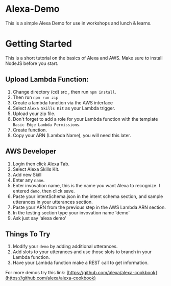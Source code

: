 # Alexa-Demo

This is a simple Alexa Demo for use in workshops and lunch & learns.

# Getting Started

This is a short tutorial on the basics of Alexa and AWS. Make sure to install NodeJS before you start.

## Upload Lambda Function:

1. Change directory (cd) src , then run `npm install`.
2. Then run `npm run zip`
3. Create a lambda function via the AWS interface
4. Select  `Alexa Skills Kit` as your Lambda trigger.
5. Upload your zip file.
6. Don't forget to add a role for your Lambda function with the template `Basic Edge Lambda Permissions`.
7. Create function.
8. Copy your ARN (Lambda Name), you will need this later.

## AWS Developer

1. Login then click Alexa Tab.
2. Select Alexa Skills Kit.
3. Add new Skill
4. Enter any `name`.
5. Enter invovation name, this is the name you want Alexa to recognize. I entered `demo`, then click save.
6. Paste your intentSchema.json in the intent schema section, and sample utterances in your utterances section.
7. Paste your ARN from the previous step in the AWS Lambda ARN section.
8. In the testing section type your invovation name 'demo'
9. Ask just say 'alexa demo'

## Things To Try

1. Modify your `demo` by adding additional utterances.
2. Add slots to your utterances and use those slots to branch in your Lambda function.
3. Have your Lambda function make a REST call to get information.

For more demos try this link: [https://github.com/alexa/alexa-cookbook](https://github.com/alexa/alexa-cookbook)

